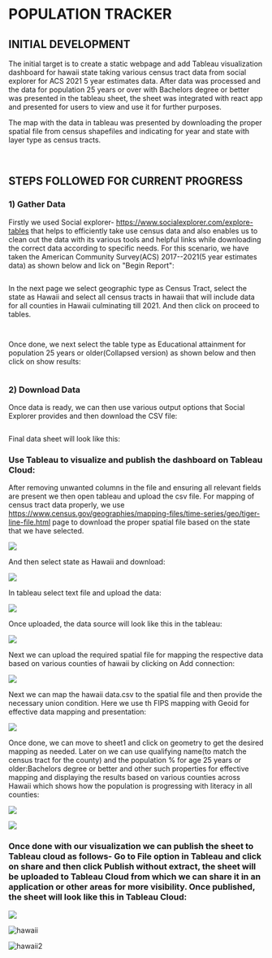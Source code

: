 # POPULATION TRACKER

## INITIAL DEVELOPMENT

The initial target is to create a static webpage and add Tableau visualization dashboard for hawaii state taking various census tract data from social explorer for ACS 2021 5 year estimates data. After data was processed and the data for population 25 years or over with Bachelors degree or better was presented in the tableau sheet, the sheet was integrated with react app and presented for users to view and use it for further purposes.

The map with the data in tableau was presented by downloading the proper spatial file from census shapefiles and indicating for year and state with layer type as census tracts.

&nbsp;
&nbsp;
## STEPS FOLLOWED FOR CURRENT PROGRESS
### 1) Gather Data
Firstly we used Social explorer- https://www.socialexplorer.com/explore-tables that helps to efficiently take use census data and also enables us to clean out the data with its various tools and helpful links while downloading the correct data according to specific needs. For this scenario, we have taken the American Community Survey(ACS) 2017--2021(5 year estimates data) as shown below and lick on "Begin Report":

![]()

In the next page we select geographic type as Census Tract, select the state as Hawaii and select all census tracts in hawaii that will include data for all counties in Hawaii culminating till 2021. And then click on proceed to tables.

![]()

![]()

Once done, we next select the table type as Educational attainment for population 25 years or older(Collapsed version) as shown below and then click on show results:

![]()

### 2) Download Data
Once data is ready, we can then use various output options that Social Explorer provides and then download the CSV file:

![]()

Final data sheet will look like this:




### Use Tableau to visualize and publish the dashboard on Tableau Cloud:

After removing unwanted columns in the file and ensuring all relevant fields are present we then open tableau and upload the csv file. For mapping of census tract data properly, we use https://www.census.gov/geographies/mapping-files/time-series/geo/tiger-line-file.html page to download the proper spatial file based on the state that we have selected.

![](https://github.com/saiswaruprath/population-tracker/blob/main/images/Screenshot%202023-05-31%20at%2011.35.27%20AM.png)

And then select state as Hawaii and download:

![](https://github.com/saiswaruprath/population-tracker/blob/main/images/Screenshot%202023-05-31%20at%2011.36.20%20AM.png)

In tableau select text file and upload the data:

![](https://github.com/saiswaruprath/population-tracker/blob/main/images/tableau1.png)

Once uploaded, the data source will look like this in the tableau:

![](https://github.com/saiswaruprath/population-tracker/blob/main/images/teableau2.png)

Next we can upload the required spatial file for mapping the respective data based on various counties of hawaii by clicking on Add connection:

![](https://github.com/saiswaruprath/population-tracker/blob/main/images/teableau3.png)

Next we can map the hawaii data.csv to the spatial file and then provide the necessary union condition. Here we use th FIPS mapping with Geoid for effective data mapping and presentation:

![](https://github.com/saiswaruprath/population-tracker/blob/main/images/tableau4.png)





Once done, we can move to sheet1 and click on geometry to get the desired mapping as needed. Later on we can use qualifying name(to match the census tract for the county) and the population % for age 25 years or older:Bachelors degree or better and other such properties for effective mapping and displaying the results based on various counties across Hawaii which shows how the population is progressing with literacy in all counties:

![](https://github.com/saiswaruprath/population-tracker/blob/main/images/teableau5.png)

![](https://github.com/saiswaruprath/population-tracker/blob/main/images/tableau6.png)

### Once done with our visualization we can publish the sheet to Tableau cloud as follows- Go to File option in Tableau and click on share and then click Publish without extract, the sheet will be uploaded to Tableau Cloud from which we can share it in an application or other areas for more visibility. Once published, the sheet will look like this in Tableau Cloud:

![](https://github.com/saiswaruprath/population-tracker/blob/main/images/Tableau7.png)

![hawaii](https://github.com/saiswaruprath/population-tracker/blob/main/images/Screenshot%202023-05-30%20at%2011.04.59%20AM.png)


![hawaii2](https://github.com/saiswaruprath/population-tracker/blob/main/images/Screenshot%202023-05-30%20at%2011.05.17%20AM.png)
